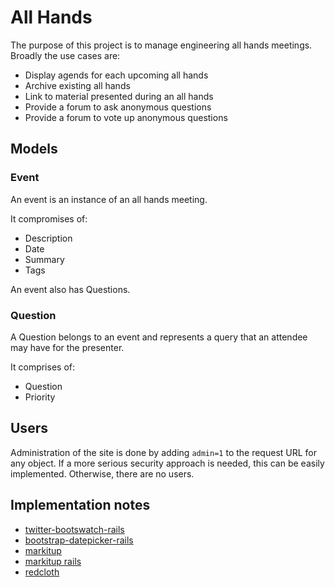 # All Hands

The purpose of this project is to manage engineering all hands meetings.  Broadly the use cases are:

* Display agends for each upcoming all hands
* Archive existing all hands
* Link to material presented during an all hands
* Provide a forum to ask anonymous questions
* Provide a forum to vote up anonymous questions

## Models

### Event

An event is an instance of an all hands meeting.

It compromises of:

* Description
* Date
* Summary
* Tags

An event also has Questions.

### Question

A Question belongs to an event and represents a query that an attendee may have for the presenter.

It comprises of:

* Question
* Priority

## Users

Administration of the site is done by adding ```admin=1``` to the request URL for any object.  If a more serious security approach is needed, this can be easily implemented.  Otherwise, there are no users.

## Implementation notes

* [twitter-bootswatch-rails](https://github.com/scottvrosenthal/twitter-bootswatch-rails)
* [bootstrap-datepicker-rails](https://github.com/Nerian/bootstrap-datepicker-rails)
* [markitup](http://markitup.jaysalvat.com/)
* [markitup rails](https://github.com/phlipper/markitup-rails)
* [redcloth](https://github.com/jgarber/redcloth)

